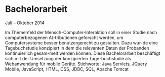 # Bachelorarbeit
Juli – Oktober 2014

Im Themenfeld der Mensch-Computer-Interaktion soll in einer Studie nach computerbezogenen At-tributionen geforscht werden, um Computersysteme besser benutzergerecht zu gestalten. Dazu wur-de eine Tagebuchstudie konzipiert in dem die relevanten Daten der Probanden kontinuierlich gesam-melt werden können. Diese Bachelorarbeit beschäftigt sich mit der Umsetzung der konzipierten Tage-buchstudie als Webanwendung für mobile Geräte.
Stichworte: 	Java Servlets, JQuery Mobile, JavaScript, HTML, CSS, JDBC, SQL, Apache Tomcat



